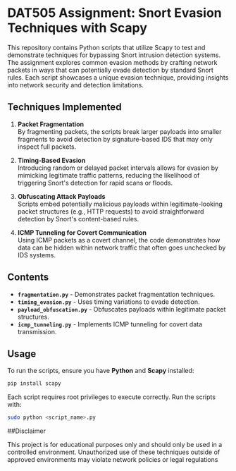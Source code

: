 # DAT505 Assignment: Snort Evasion Techniques with Scapy

This repository contains Python scripts that utilize Scapy to test and demonstrate techniques for bypassing Snort intrusion detection systems. The assignment explores common evasion methods by crafting network packets in ways that can potentially evade detection by standard Snort rules. Each script showcases a unique evasion technique, providing insights into network security and detection limitations.

## Techniques Implemented

1. **Packet Fragmentation**  
   By fragmenting packets, the scripts break larger payloads into smaller fragments to avoid detection by signature-based IDS that may only inspect full packets.

2. **Timing-Based Evasion**  
   Introducing random or delayed packet intervals allows for evasion by mimicking legitimate traffic patterns, reducing the likelihood of triggering Snort's detection for rapid scans or floods.

3. **Obfuscating Attack Payloads**  
   Scripts embed potentially malicious payloads within legitimate-looking packet structures (e.g., HTTP requests) to avoid straightforward detection by Snort's content-based rules.

4. **ICMP Tunneling for Covert Communication**  
   Using ICMP packets as a covert channel, the code demonstrates how data can be hidden within network traffic that often goes unchecked by IDS systems.

## Contents

- **`fragmentation.py`** - Demonstrates packet fragmentation techniques.
- **`timing_evasion.py`** - Uses timing variations to evade detection.
- **`payload_obfuscation.py`** - Obfuscates payloads within legitimate packet structures.
- **`icmp_tunneling.py`** - Implements ICMP tunneling for covert data transmission.

## Usage

To run the scripts, ensure you have **Python** and **Scapy** installed:
```bash
pip install scapy
```

Each script requires root privileges to execute correctly. Run the scripts with:
```bash
sudo python <script_name>.py
```
##Disclaimer

This project is for educational purposes only and should only be used in a controlled environment. Unauthorized use of these techniques outside of approved environments may violate network policies or legal regulations
